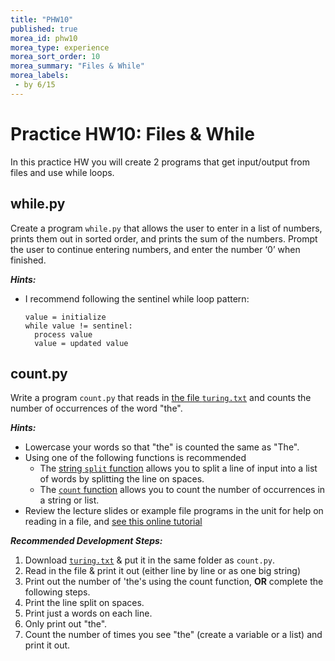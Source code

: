 ```yaml
---
title: "PHW10"
published: true
morea_id: phw10
morea_type: experience
morea_sort_order: 10
morea_summary: "Files & While"
morea_labels:
 - by 6/15
---
```

# Practice HW10: Files & While

In this practice HW you will create 2 programs that get input/output from files and use while loops. 

<!--{% include wod-times.html Rx="<45 min" Av="45-90 min" Sd="90-135 min" DNF="135+ min" %}-->

## while.py

Create a program `while.py` that allows the user to enter in a list of numbers, prints them out in sorted order, and prints the sum of the numbers. Prompt the user to continue entering numbers, and enter the number ‘0’ when finished.

***Hints:***
 
* I recommend following the sentinel while loop pattern:

      value = initialize
      while value != sentinel:
        process value
        value = updated value

## count.py

Write a program `count.py` that reads in [the file `turing.txt`](data/turing.txt) and counts the number of occurrences of the word "the". 

***Hints:***

  * Lowercase your words so that "the" is counted the same as "The".
  * Using one of the following functions is recommended
    * The [string `split` function](https://docs.python.org/3.4/library/stdtypes.html#str.split) allows you to split a line of input into a list of words by splitting the line on spaces.
    * The [`count` function](http://www.thehelloworldprogram.com/python/python-string-methods/) allows you to count the number of occurrences in a string or list.
  * Review the lecture slides or example file programs in the unit for help on reading in a file, and [see this online tutorial](http://www.pythonforbeginners.com/files/reading-and-writing-files-in-python)

***Recommended Development Steps:***

1. Download [`turing.txt`](data/turing.txt) & put it in the same folder as `count.py`.
2. Read in the file & print it out (either line by line or as one big string)
3. Print out the number of 'the's using the count function, **OR** complete the following steps.
4. Print the line split on spaces.
5. Print just a words on each line.
6. Only print out "the".
7. Count the number of times you see "the" (create a variable or a list) and print it out.

<!--## Demonstration


Once you've finished doing the WOD a single time, you can watch me do it:

{% include youtube.html id="FMj6DvHxJw8" %}

{% include wod-warning.html %}

-->